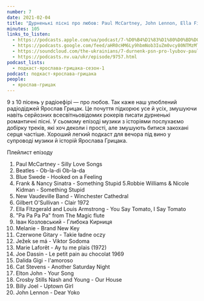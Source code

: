 ```yaml
---
number: 7
date: 2021-02-04
title: "Дурненькі пісні про любов: Paul McCartney, John Lennon, Ella Fitzgerald, Louis Armstrong"
minutes: 105
links_to_listen:
  - https://podcasts.apple.com/ua/podcast/7-%D0%B4%D1%83%D1%80%D0%BD%D0%B5%D0%BD%D1%8C%D0%BA%D1%96-%D0%BF%D1%96%D1%81%D0%BD%D1%96-%D0%BF%D1%80%D0%BE-%D0%BB%D1%8E%D0%B1%D0%BE%D0%B2-paul-mccartney-john-lennon/id1546083745?i=1000507683749
  - https://podcasts.google.com/feed/aHR0cHM6Ly9hbmNob3IuZm0vcy80NTMzMTgxMC9wb2RjYXN0L3Jzcw/episode/ZmEyM2YzNWUtNDdjOC00YzliLTllODMtY2I3YWU2YWE3ZTA0
  - https://soundcloud.com/the-ukrainians/7-durnenk-psn-pro-lyubov-paul-mccartney-john-lennon-ella-fitzgerald-louis-armstrong?in=the-ukrainians/sets/muzykazist
  - https://podcasts.nv.ua/ukr/episode/9757.html
podcast_lists:
  - подкаст-ярослава-грицака-сезон-1
podcast: подкаст-ярослава-грицака
people:
  - ярослав-грицак
---
```


9 з 10 пісень у радіоефірі — про любов. Так каже наш улюблений радіодіджей
Ярослав Грицак. Це почуття підкорює усе й усіх, змушуючи навіть серйозних
всесвітньовідомих рокерів писати дурненькі романтичні пісні. У сьомому епізоді
музики з історіями послухаємо добірку треків, які хоч деколи і прості, але
змушують битися закохані серця частіше. Хороший легкий подкаст для вечора під
вино у супроводі музики й історій Ярослава Грицака.

Плейлист епізоду
1. Paul McCartney - Silly Love Songs
2. Beatles - Ob-la-di Ob-la-da
3. Blue Swede - Hooked on a Feeling
4. Frank & Nancy Sinatra - Something Stupid
5.Robbie Williams & Nicole Kidman - Something Stupid
6. New Vaudeville Band - Winchester Cathedral
7. Gilbert O'Sullivan - Clair 1972
8. Ella FItzgerald and Louis Armstrong - You Say Tomato, I Say Tomato
9. "Pa Pa Pa Pa" from The Magic flute
10. Іван Козловський - Глибока Кирниця
11. Melanie - Brand New Key
12. Czerwone Gitary - Takie ładne oczy
13. Ježek se má - Viktor Sodoma
14. Marie Laforêt - Ay tu me plais (1972)
15. Joe Dassin - Le petit pain au chocolat 1969
16. Dalida Gigi - l'amoroso
17. Cat Stevens - Another Saturday Night
18. Elton John - Your Song
19. Crosby Stills Nash and Young - Our House
20. Billy Joel - Uptown Girl
21. John Lennon - Dear Yoko
